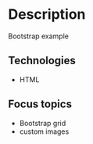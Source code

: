 # Description
Bootstrap example
## Technologies
- HTML
## Focus topics
- Bootstrap grid
- custom images
